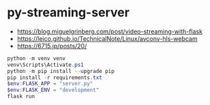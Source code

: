 # py-streaming-server

- https://blog.miguelgrinberg.com/post/video-streaming-with-flask
- https://leico.github.io/TechnicalNote/Linux/avconv-hls-webcam
- https://6715.jp/posts/20/


```powershell
python -m venv venv
venv\Scripts\Activate.ps1
python -m pip install --upgrade pip
pip install -r requirements.txt
$env:FLASK_APP = "server.py"
$env:FLASK_ENV = "development"
flask run
```